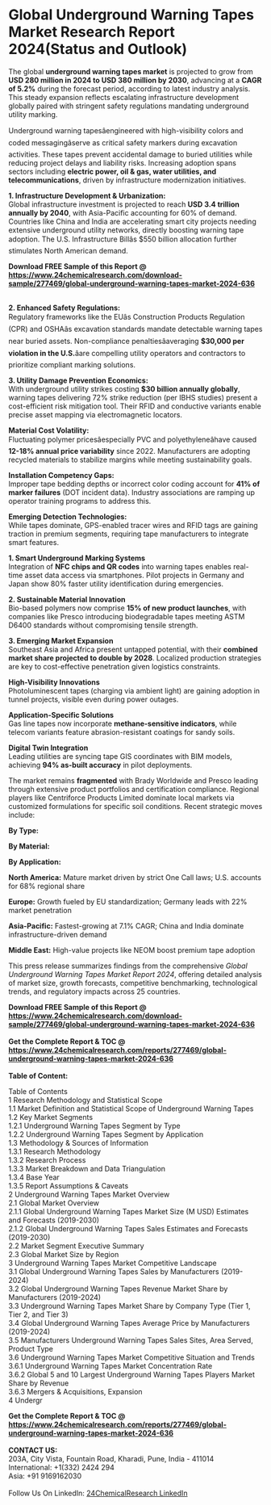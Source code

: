 <h1>Global Underground Warning Tapes Market Research Report 2024(Status and Outlook)</h1><p>The global <strong>underground warning tapes market</strong> is projected to grow from <strong>USD 280 million in 2024 to USD 380 million by 2030</strong>, advancing at a <strong>CAGR of 5.2%</strong> during the forecast period, according to latest industry analysis. This steady expansion reflects escalating infrastructure development globally paired with stringent safety regulations mandating underground utility marking.</p><p>Underground warning tapesâengineered with high-visibility colors and coded messagingâserve as critical safety markers during excavation activities. These tapes prevent accidental damage to buried utilities while reducing project delays and liability risks. Increasing adoption spans sectors including <strong>electric power, oil &amp; gas, water utilities, and telecommunications</strong>, driven by infrastructure modernization initiatives.</p><p><strong>1. Infrastructure Development &amp; Urbanization:</strong><br>
Global infrastructure investment is projected to reach <strong>USD 3.4 trillion annually by 2040</strong>, with Asia-Pacific accounting for 60% of demand. Countries like China and India are accelerating smart city projects needing extensive underground utility networks, directly boosting warning tape adoption. The U.S. Infrastructure Billâs $550 billion allocation further stimulates North American demand.</p><div><b>Download FREE Sample of this Report @ 
            <a href="https://www.24chemicalresearch.com/download-sample/277469/global-underground-warning-tapes-market-2024-636">
            https://www.24chemicalresearch.com/download-sample/277469/global-underground-warning-tapes-market-2024-636</a></b></div><br><p><strong>2. Enhanced Safety Regulations:</strong><br>
Regulatory frameworks like the EUâs Construction Products Regulation (CPR) and OSHAâs excavation standards mandate detectable warning tapes near buried assets. Non-compliance penaltiesâaveraging <strong>$30,000 per violation in the U.S.</strong>âare compelling utility operators and contractors to prioritize compliant marking solutions.</p><p><strong>3. Utility Damage Prevention Economics:</strong><br>
With underground utility strikes costing <strong>$30 billion annually globally</strong>, warning tapes delivering 72% strike reduction (per IBHS studies) present a cost-efficient risk mitigation tool. Their RFID and conductive variants enable precise asset mapping via electromagnetic locators.</p><p><strong>Material Cost Volatility:</strong><br>
Fluctuating polymer pricesâespecially PVC and polyethyleneâhave caused <strong>12-18% annual price variability</strong> since 2022. Manufacturers are adopting recycled materials to stabilize margins while meeting sustainability goals.</p><p><strong>Installation Competency Gaps:</strong><br>
Improper tape bedding depths or incorrect color coding account for <strong>41% of marker failures</strong> (DOT incident data). Industry associations are ramping up operator training programs to address this.</p><p><strong>Emerging Detection Technologies:</strong><br>
While tapes dominate, GPS-enabled tracer wires and RFID tags are gaining traction in premium segments, requiring tape manufacturers to integrate smart features.</p><p><strong>1. Smart Underground Marking Systems</strong><br>
Integration of <strong>NFC chips and QR codes</strong> into warning tapes enables real-time asset data access via smartphones. Pilot projects in Germany and Japan show 80% faster utility identification during emergencies.</p><p><strong>2. Sustainable Material Innovation</strong><br>
Bio-based polymers now comprise <strong>15% of new product launches</strong>, with companies like Presco introducing biodegradable tapes meeting ASTM D6400 standards without compromising tensile strength.</p><p><strong>3. Emerging Market Expansion</strong><br>
Southeast Asia and Africa present untapped potential, with their <strong>combined market share projected to double by 2028</strong>. Localized production strategies are key to cost-effective penetration given logistics constraints.</p><p><strong>High-Visibility Innovations</strong><br>
Photoluminescent tapes (charging via ambient light) are gaining adoption in tunnel projects, visible even during power outages.</p><p><strong>Application-Specific Solutions</strong><br>
Gas line tapes now incorporate <strong>methane-sensitive indicators</strong>, while telecom variants feature abrasion-resistant coatings for sandy soils.</p><p><strong>Digital Twin Integration</strong><br>
Leading utilities are syncing tape GIS coordinates with BIM models, achieving <strong>94% as-built accuracy</strong> in pilot deployments.</p><p>The market remains <strong>fragmented</strong> with Brady Worldwide and Presco leading through extensive product portfolios and certification compliance. Regional players like Centriforce Products Limited dominate local markets via customized formulations for specific soil conditions. Recent strategic moves include:</p><p><strong>By Type:</strong></p><p><strong>By Material:</strong></p><p><strong>By Application:</strong></p><p><strong>North America:</strong> Mature market driven by strict One Call laws; U.S. accounts for 68% regional share</p><p><strong>Europe:</strong> Growth fueled by EU standardization; Germany leads with 22% market penetration</p><p><strong>Asia-Pacific:</strong> Fastest-growing at 7.1% CAGR; China and India dominate infrastructure-driven demand</p><p><strong>Middle East:</strong> High-value projects like NEOM boost premium tape adoption</p><p>This press release summarizes findings from the comprehensive <em>Global Underground Warning Tapes Market Report 2024</em>, offering detailed analysis of market size, growth forecasts, competitive benchmarking, technological trends, and regulatory impacts across 25 countries.</p><div><b>Download FREE Sample of this Report @ 
            <a href="https://www.24chemicalresearch.com/download-sample/277469/global-underground-warning-tapes-market-2024-636">
            https://www.24chemicalresearch.com/download-sample/277469/global-underground-warning-tapes-market-2024-636</a></b></div><br><div><b>Get the Complete Report & TOC @ 
            <a href="https://www.24chemicalresearch.com/reports/277469/global-underground-warning-tapes-market-2024-636">
            https://www.24chemicalresearch.com/reports/277469/global-underground-warning-tapes-market-2024-636</a></b></div><br>
            <b>Table of Content:</b><p>Table of Contents<br />
1 Research Methodology and Statistical Scope<br />
1.1 Market Definition and Statistical Scope of Underground Warning Tapes<br />
1.2 Key Market Segments<br />
1.2.1 Underground Warning Tapes Segment by Type<br />
1.2.2 Underground Warning Tapes Segment by Application<br />
1.3 Methodology & Sources of Information<br />
1.3.1 Research Methodology<br />
1.3.2 Research Process<br />
1.3.3 Market Breakdown and Data Triangulation<br />
1.3.4 Base Year<br />
1.3.5 Report Assumptions & Caveats<br />
2 Underground Warning Tapes Market Overview<br />
2.1 Global Market Overview<br />
2.1.1 Global Underground Warning Tapes Market Size (M USD) Estimates and Forecasts (2019-2030)<br />
2.1.2 Global Underground Warning Tapes Sales Estimates and Forecasts (2019-2030)<br />
2.2 Market Segment Executive Summary<br />
2.3 Global Market Size by Region<br />
3 Underground Warning Tapes Market Competitive Landscape<br />
3.1 Global Underground Warning Tapes Sales by Manufacturers (2019-2024)<br />
3.2 Global Underground Warning Tapes Revenue Market Share by Manufacturers (2019-2024)<br />
3.3 Underground Warning Tapes Market Share by Company Type (Tier 1, Tier 2, and Tier 3)<br />
3.4 Global Underground Warning Tapes Average Price by Manufacturers (2019-2024)<br />
3.5 Manufacturers Underground Warning Tapes Sales Sites, Area Served, Product Type<br />
3.6 Underground Warning Tapes Market Competitive Situation and Trends<br />
3.6.1 Underground Warning Tapes Market Concentration Rate<br />
3.6.2 Global 5 and 10 Largest Underground Warning Tapes Players Market Share by Revenue<br />
3.6.3 Mergers & Acquisitions, Expansion<br />
4 Undergr</p><div><b>Get the Complete Report & TOC @ 
            <a href="https://www.24chemicalresearch.com/reports/277469/global-underground-warning-tapes-market-2024-636">
            https://www.24chemicalresearch.com/reports/277469/global-underground-warning-tapes-market-2024-636</a></b></div><br><b>CONTACT US:</b><br>
            203A, City Vista, Fountain Road, Kharadi, Pune, India - 411014<br>
            International: +1(332) 2424 294<br>
            Asia: +91 9169162030 <br><br>
            Follow Us On LinkedIn: <a href="https://www.linkedin.com/company/24chemicalresearch/">24ChemicalResearch LinkedIn</a>
